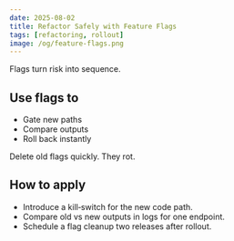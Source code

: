 ```yaml
---
date: 2025-08-02
title: Refactor Safely with Feature Flags
tags: [refactoring, rollout]
image: /og/feature-flags.png
---
```


Flags turn risk into sequence.

## Use flags to
- Gate new paths
- Compare outputs
- Roll back instantly

Delete old flags quickly. They rot.

## How to apply
- Introduce a kill‑switch for the new code path.
- Compare old vs new outputs in logs for one endpoint.
- Schedule a flag cleanup two releases after rollout.


